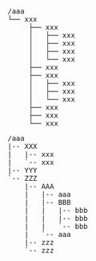 <pre>
/aaa
└── xxx
     ├── xxx
     │   ├── xxx
     │   ├── xxx
     │   ├── xxx
     │   └── xxx
     ├── xxx
     ├── xxx
     │   ├── xxx
     │   ├── xxx
     │   └── xxx
     ├── xxx
     ├── xxx
     └── xxx
</pre>

<pre>
/aaa
|-- XXX
|   |-- xxx
|   `-- xxx
|-- YYY
`-- ZZZ
    |-- AAA
    |   |-- aaa
    |   |-- BBB
    |   |   |-- bbb
    |   |   |-- bbb
    |   |   `-- bbb
    |   `-- aaa
    |-- zzz
    `-- zzz
</pre>
